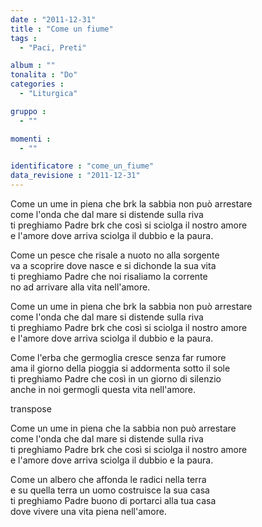 ```yaml
---
date : "2011-12-31"
title : "Come un fiume"
tags : 
  - "Paci, Preti"

album : ""
tonalita : "Do"
categories : 
  - "Liturgica"

gruppo : 
  - ""

momenti : 
  - ""

identificatore : "come_un_fiume"
data_revisione : "2011-12-31"
---
```

  
  
Come un ume in piena che brk la sabbia non può arrestare  
come l'onda che dal mare si distende sulla riva  
ti preghiamo Padre brk che così si sciolga il nostro amore  
e l'amore dove arriva sciolga il dubbio e la paura.   
  
  
Come un pesce che risale a nuoto no alla sorgente  
va a scoprire dove nasce e si dichonde la sua vita  
ti preghiamo Padre che noi risaliamo la corrente  
no ad arrivare alla vita nell'amore.    
  
  
Come un ume in piena che brk la sabbia non può arrestare  
come l'onda che dal mare si distende sulla riva  
ti preghiamo Padre brk che così si sciolga il nostro amore  
e l'amore dove arriva sciolga il dubbio e la paura.   
  
  
Come l'erba che germoglia cresce senza far rumore  
ama il giorno della pioggia si addormenta sotto il sole  
ti preghiamo Padre che così in un giorno di silenzio  
anche in noi germogli questa vita nell'amore.    
  
transpose  
  
Come un ume in piena che la sabbia non può arrestare  
come l'onda che dal mare si distende sulla riva  
ti preghiamo Padre brk che così si sciolga il nostro amore  
e l'amore dove arriva sciolga il dubbio e la paura.   
  
  
Come un albero che affonda le radici nella terra  
e su quella terra un uomo costruisce la sua casa  
ti preghiamo Padre buono di portarci alla tua casa  
dove vivere una vita piena nell'amore.   
  
  
  
